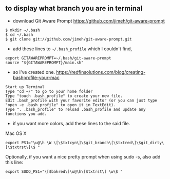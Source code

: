 ## to display what branch you are in terminal

- download Git Aware Prompt
https://github.com/jimeh/git-aware-prompt
```
$ mkdir ~/.bash
$ cd ~/.bash
$ git clone git://github.com/jimeh/git-aware-prompt.git
```

- add these lines to ```~/.bash_profile``` which I couldn't find,
```
export GITAWAREPROMPT=~/.bash/git-aware-prompt
source "${GITAWAREPROMPT}/main.sh"
```
- so I've created one.
https://redfinsolutions.com/blog/creating-bashprofile-your-mac
```
Start up Terminal
Type "cd ~/" to go to your home folder
Type "touch .bash_profile" to create your new file.
Edit .bash_profile with your favorite editor (or you can just type "open -e .bash_profile" to open it in TextEdit).
Type ". .bash_profile" to reload .bash_profile and update any functions you add.
```

- if you want more colors, add these lines to the said file.

Mac OS X
```
export PS1="\u@\h \W \[\$txtcyn\]\$git_branch\[\$txtred\]\$git_dirty\[\$txtrst\]\$ "
```
Optionally, if you want a nice pretty prompt when using sudo -s, also add this line:
```
export SUDO_PS1="\[$bakred\]\u@\h\[$txtrst\] \w\$ "
```

